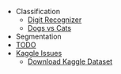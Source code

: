 - Classification
  - [Digit Recognizer](/Digit_Recognizer)
  - [Dogs vs Cats](/Dogs_vs_Cats)
- Segmentation
- [TODO](/TODO)
- [Kaggle Issues](/Kaggle_Issues)
  - [Download Kaggle Dataset](/Download_Kaggle_Dataset)
